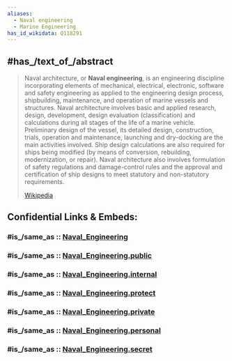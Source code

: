 ```yaml
---
aliases:
  - Naval engineering
  - Marine Engineering
has_id_wikidata: Q118291
---
```



## #has_/text_of_/abstract 

> Naval architecture, or **Naval engineering**, is an engineering discipline incorporating elements of mechanical, electrical, electronic, software and safety engineering as applied to the engineering design process, shipbuilding, maintenance, and operation of marine vessels and structures. Naval architecture involves basic and applied research, design, development, design evaluation (classification) and calculations during all stages of the life of a marine vehicle. Preliminary design of the vessel, its detailed design, construction, trials, operation and maintenance, launching and dry-docking are the main activities involved. Ship design calculations are also required for ships being modified (by means of conversion, rebuilding, modernization, or repair). Naval architecture also involves formulation of safety regulations and damage-control rules and the approval and certification of ship designs to meet statutory and non-statutory requirements.
>
> [Wikipedia](https://en.wikipedia.org/wiki/Naval%20architecture) 


## Confidential Links & Embeds: 

### #is_/same_as :: [Naval_Engineering](/_Standards/Technology/Naval_Engineering.md) 

### #is_/same_as :: [Naval_Engineering.public](/_public/Technology/Naval_Engineering.public.md) 

### #is_/same_as :: [Naval_Engineering.internal](/_internal/Technology/Naval_Engineering.internal.md) 

### #is_/same_as :: [Naval_Engineering.protect](/_protect/Technology/Naval_Engineering.protect.md) 

### #is_/same_as :: [Naval_Engineering.private](/_private/Technology/Naval_Engineering.private.md) 

### #is_/same_as :: [Naval_Engineering.personal](/_personal/Technology/Naval_Engineering.personal.md) 

### #is_/same_as :: [Naval_Engineering.secret](/_secret/Technology/Naval_Engineering.secret.md)

